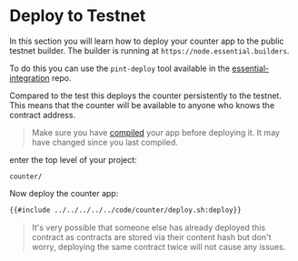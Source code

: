 # Deploy to Testnet
In this section you will learn how to deploy your counter app to the public testnet builder. The builder is running at `https://node.essential.builders`.

To do this you can use the `pint-deploy` tool available in the [essential-integration](https://github.com/essential-contributions/essential-integration) repo.

Compared to the test this deploys the counter persistently to the testnet. This means that the counter will be available to anyone who knows the contract address.

> Make sure you have [compiled](./compile.md) your app before deploying it. It may have changed since you last compiled.

enter the top level of your project:
```
counter/
```
Now deploy the counter app:
```bash
{{#include ../../../../../code/counter/deploy.sh:deploy}}
```

> It's very possible that someone else has already deployed this contract as contracts are stored via their content hash but don't worry, deploying the same contract twice will not cause any issues.
